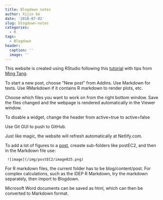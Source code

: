 ```yaml
---
title: Blogdown notes
author: Xijin Ge
date: '2018-07-02'
slug: blogdown-notes
categories:
  - R
tags:
  - Blogdown
header:
  caption: ''
  image: ''
---
```

This website is created using RStudio following this [tutorial](https://alison.rbind.io/post/up-and-running-with-blogdown/) with tips from [Ming Tang](https://divingintogeneticsandgenomics.rbind.io/post/hugo-academic-theme-blog-down-deployment-some-details/).

To start a new post, choose "New post" from Addins.
Use Markdown for texts.  Use RMarkdown if it contains R markdown to render plots, etc. 

Choose which files you want to work on from the right bottom window. Save the files changed and the webpage is rendered automatically in the Viewer window.


To disable a widget, change the header from active=true to active=false

Use Git GUI to push to GitHub. 

Just like magic, the website will refresh automatically at Netlify.com. 

To add a lot of figures to a [post](https://gex.netlify.com/post/using-amazon-ec2-to-run-large-data-analysis-cheaply/), creaste sub-folders like postEC2, and then in the Markdown file use: 
```
 ![image](/img/postEC2/image025.png)
```
For R markdown files, the current folder has to be blog/content/post.  For complex calculations, such as the iDEP R Markdown, try the markdown separately, then import to Blogdown.

Microsoft Word documents can be saved as html, which can then be converted to Markdown format. 